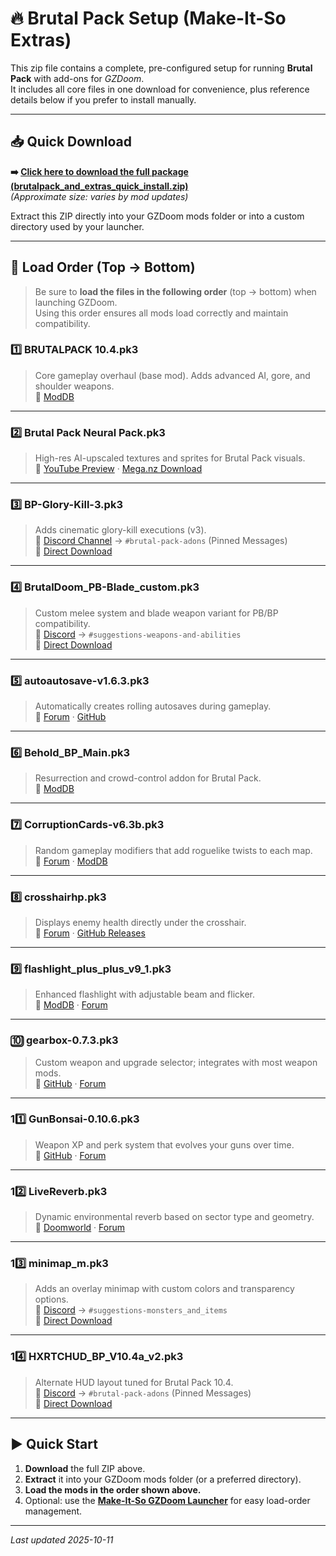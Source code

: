 # 🔥 Brutal Pack Setup (Make-It-So Extras)

This zip file contains a complete, pre-configured setup for running **Brutal Pack** with add-ons for *GZDoom*.  
It includes all core files in one download for convenience, plus reference details below if you prefer to install manually.

---

## 📥 Quick Download

**➡️ [Click here to download the full package (brutalpack_and_extras_quick_install.zip)](https://github.com/BobQuickSaveSmith/Make-It-So-GZDoom-Launcher/raw/main/extras/brutalpacksetup/brutalpack_and_extras_quick_install.zip)**  
*(Approximate size: varies by mod updates)*  

Extract this ZIP directly into your GZDoom mods folder or into a custom directory used by your launcher.

---

## 🧭 Load Order (Top → Bottom)

> Be sure to **load the files in the following order** (top → bottom) when launching GZDoom.  
> Using this order ensures all mods load correctly and maintain compatibility.

### 1️⃣ **BRUTALPACK 10.4.pk3**  
> Core gameplay overhaul (base mod). Adds advanced AI, gore, and shoulder weapons.  
🔗 [ModDB](https://www.moddb.com/addons/brutal-pack1)

---

### 2️⃣ **Brutal Pack Neural Pack.pk3**  
> High-res AI-upscaled textures and sprites for Brutal Pack visuals.  
🔗 [YouTube Preview](https://www.youtube.com/watch?v=XEJTqbG27U4) · [Mega.nz Download](https://mega.nz/folder/04ZSyaRZ#bhhD8MpbOliZxHf9W-aHFg)

---

### 3️⃣ **BP-Glory-Kill-3.pk3**  
> Adds cinematic glory-kill executions (v3).  
🔗 [Discord Channel](https://discord.gg/GczEEGda) → `#brutal-pack-adons` (Pinned Messages)  
🔗 [Direct Download](https://cdn.discordapp.com/attachments/847544765393797171/1380698783087591504/BP-Glory-Kill.pk3)

---

### 4️⃣ **BrutalDoom_PB-Blade_custom.pk3**  
> Custom melee system and blade weapon variant for PB/BP compatibility.  
🔗 [Discord](https://discord.gg/GczEEGda) → `#suggestions-weapons-and-abilities`  
🔗 [Direct Download](https://cdn.discordapp.com/attachments/847855773202776114/1413531810318520421/BrutalDoom_PB-Blade_custom.pk3)

---

### 5️⃣ **autoautosave-v1.6.3.pk3**  
> Automatically creates rolling autosaves during gameplay.  
🔗 [Forum](https://forum.zdoom.org/viewtopic.php?f=43&t=59889) · [GitHub](https://github.com/mmaulwurff/autoautosave)

---

### 6️⃣ **Behold_BP_Main.pk3**  
> Resurrection and crowd-control addon for Brutal Pack.  
🔗 [ModDB](https://www.moddb.com/games/doom/downloads/behold-bp)

---

### 7️⃣ **CorruptionCards-v6.3b.pk3**  
> Random gameplay modifiers that add roguelike twists to each map.  
🔗 [Forum](https://forum.zdoom.org/viewtopic.php?t=67939) · [ModDB](https://www.moddb.com/mods/corruption-cards/downloads/corruptioncards-v63b)

---

### 8️⃣ **crosshairhp.pk3**  
> Displays enemy health directly under the crosshair.  
🔗 [Forum](https://forum.zdoom.org/viewtopic.php?t=60356) · [GitHub Releases](https://github.com/Tekkish/CrosshairHP/releases/tag/v1.28)

---

### 9️⃣ **flashlight_plus_plus_v9_1.pk3**  
> Enhanced flashlight with adjustable beam and flicker.  
🔗 [ModDB](https://www.moddb.com/games/doom/addons/flashlight-plus-plus) · [Forum](https://forum.zdoom.org/viewtopic.php?f=43&t=75585&p=1221621)

---

### 🔟 **gearbox-0.7.3.pk3**  
> Custom weapon and upgrade selector; integrates with most weapon mods.  
🔗 [GitHub](https://github.com/mmaulwurff/gearbox) · [Forum](https://forum.zdoom.org/viewtopic.php?t=71086)

---

### 11️⃣ **GunBonsai-0.10.6.pk3**  
> Weapon XP and perk system that evolves your guns over time.  
🔗 [GitHub](https://github.com/ToxicFrog/doom-mods/releases/tag/gun-bonsai-0.10.6) · [Forum](https://forum.zdoom.org/viewtopic.php?t=76080)

---

### 12️⃣ **LiveReverb.pk3**  
> Dynamic environmental reverb based on sector type and geometry.  
🔗 [Doomworld](https://www.doomworld.com/forum/topic/120740-livereverb-dynamic-reverb-for-all-doom-maps/) · [Forum](https://forum.zdoom.org/viewtopic.php?t=71849)

---

### 13️⃣ **minimap_m.pk3**  
> Adds an overlay minimap with custom colors and transparency options.  
🔗 [Discord](https://discord.gg/GczEEGda) → `#suggestions-monsters_and_items`  
🔗 [Direct Download](https://cdn.discordapp.com/attachments/847044078679359508/1413200124925968385/minimap_m.pk3)

---

### 14️⃣ **HXRTCHUD_BP_V10.4a_v2.pk3**  
> Alternate HUD layout tuned for Brutal Pack 10.4.  
🔗 [Discord](https://discord.gg/GczEEGda) → `#brutal-pack-adons` (Pinned Messages)  
🔗 [Direct Download](https://cdn.discordapp.com/attachments/847544765393797171/1417114209056985138/HXRTCHUD_BP_V10.4a_v2.pk3)

---

## ▶️ Quick Start

1. **Download** the full ZIP above.  
2. **Extract** it into your GZDoom mods folder (or a preferred directory).  
3. **Load the mods in the order shown above.**  
4. Optional: use the [**Make-It-So GZDoom Launcher**](https://github.com/BobQuickSaveSmith/Make-It-So-GZDoom-Launcher) for easy load-order management.

---

_Last updated 2025-10-11_

